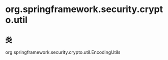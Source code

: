 # org.springframework.security.crypto.util

## 类

org.springframework.security.crypto.util.EncodingUtils




